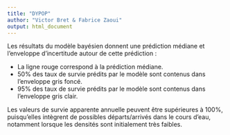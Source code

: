 ```yaml
---
title: "DYPOP"
author: "Victor Bret & Fabrice Zaoui"
output: html_document
---
```


Les résultats du modèle bayésien donnent une prédiction médiane et l’enveloppe d’incertitude autour de cette prédiction :

- La ligne rouge correspond à la prédiction médiane.
- 50% des taux de survie prédits par le modèle sont contenus dans l’enveloppe gris foncé.
- 95% des taux de survie prédits par le modèle sont contenus dans l’enveloppe gris clair. 

Les valeurs de survie apparente annuelle peuvent être supérieures à 100%, puisqu’elles intègrent de possibles départs/arrivés dans le cours d’eau, notamment lorsque les densités sont initialement très faibles.
